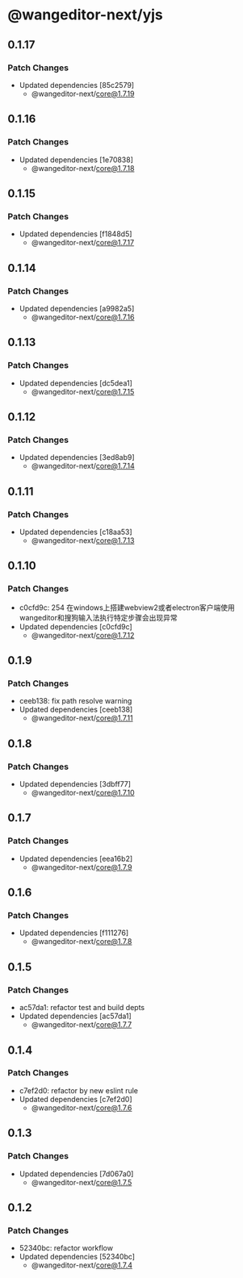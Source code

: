 # @wangeditor-next/yjs

## 0.1.17

### Patch Changes

- Updated dependencies [85c2579]
  - @wangeditor-next/core@1.7.19

## 0.1.16

### Patch Changes

- Updated dependencies [1e70838]
  - @wangeditor-next/core@1.7.18

## 0.1.15

### Patch Changes

- Updated dependencies [f1848d5]
  - @wangeditor-next/core@1.7.17

## 0.1.14

### Patch Changes

- Updated dependencies [a9982a5]
  - @wangeditor-next/core@1.7.16

## 0.1.13

### Patch Changes

- Updated dependencies [dc5dea1]
  - @wangeditor-next/core@1.7.15

## 0.1.12

### Patch Changes

- Updated dependencies [3ed8ab9]
  - @wangeditor-next/core@1.7.14

## 0.1.11

### Patch Changes

- Updated dependencies [c18aa53]
  - @wangeditor-next/core@1.7.13

## 0.1.10

### Patch Changes

- c0cfd9c: 254 在windows上搭建webview2或者electron客户端使用wangeditor和搜狗输入法执行特定步骤会出现异常
- Updated dependencies [c0cfd9c]
  - @wangeditor-next/core@1.7.12

## 0.1.9

### Patch Changes

- ceeb138: fix path resolve warning
- Updated dependencies [ceeb138]
  - @wangeditor-next/core@1.7.11

## 0.1.8

### Patch Changes

- Updated dependencies [3dbff77]
  - @wangeditor-next/core@1.7.10

## 0.1.7

### Patch Changes

- Updated dependencies [eea16b2]
  - @wangeditor-next/core@1.7.9

## 0.1.6

### Patch Changes

- Updated dependencies [f111276]
  - @wangeditor-next/core@1.7.8

## 0.1.5

### Patch Changes

- ac57da1: refactor test and build depts
- Updated dependencies [ac57da1]
  - @wangeditor-next/core@1.7.7

## 0.1.4

### Patch Changes

- c7ef2d0: refactor by new eslint rule
- Updated dependencies [c7ef2d0]
  - @wangeditor-next/core@1.7.6

## 0.1.3

### Patch Changes

- Updated dependencies [7d067a0]
  - @wangeditor-next/core@1.7.5

## 0.1.2

### Patch Changes

- 52340bc: refactor workflow
- Updated dependencies [52340bc]
  - @wangeditor-next/core@1.7.4
